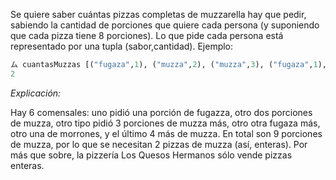 Se quiere saber cuántas pizzas completas de muzzarella hay que pedir, sabiendo la cantidad de porciones que quiere cada persona (y suponiendo que cada pizza tiene 8 porciones). Lo que pide cada persona está representado por una tupla (sabor,cantidad). Ejemplo:

```haskell
ム cuantasMuzzas [("fugaza",1), ("muzza",2), ("muzza",3), ("fugaza",1), ("morrone",1), ("muzza",4)]
2
```

_Explicación:_

Hay 6 comensales: uno pidió una porción de fugazza, otro dos porciones de muzza, otro tipo pidió 3 porciones de muzza más, otro otra fugaza más, otro una de morrones, y el último  4 más de muzza. En total son 9 porciones de muzza, por lo que se necesitan 2 pizzas de muzza (así, enteras). Por más que sobre, la pizzería Los Quesos Hermanos sólo vende pizzas enteras.
